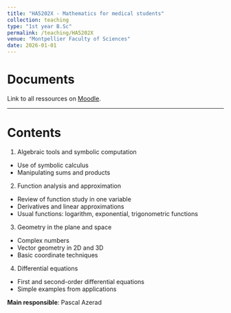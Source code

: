 ```yaml
---
title: "HA5202X - Mathematics for medical students"
collection: teaching
type: "1st year B.Sc"
permalink: /teaching/HA5202X
venue: "Montpellier Faculty of Sciences"
date: 2026-01-01
---
```


Documents
======

Link to all ressources on [Moodle](https://moodle.umontpellier.fr).

***

Contents
======

1) Algebraic tools and symbolic computation 
- Use of symbolic calculus  
- Manipulating sums and products  

2) Function analysis and approximation 
- Review of function study in one variable  
- Derivatives and linear approximations  
- Usual functions: logarithm, exponential, trigonometric functions  

3) Geometry in the plane and space  
- Complex numbers  
- Vector geometry in 2D and 3D  
- Basic coordinate techniques  

4) Differential equations  
- First and second-order differential equations  
- Simple examples from applications  

**Main responsible**: Pascal Azerad

